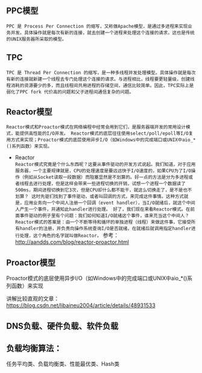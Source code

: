 
## PPC模型
`PPC 是 Process Per Connection 的缩写，又称做Apache模型，是通过多进程来实现业务并发。具体操作就是每次有新的连接，就去创建一个进程来处理这个连接的请求，这也是传统的UNIX服务器所采取的模型。`
## TPC
`TPC 是 Thread Per Connection 的缩写，是一种多线程并发处理模型。具体操作就是每次有新的连接就新建一个线程去专门处理这个连接的请求。与进程相比，线程要更轻量级，创建线程消耗的资源要少的多，而且线程间共用进程的存储空间，通信比较简单。因此，TPC实际上是弱化了PPC fork 代价高的问题和父子进程间通信复杂的问题。`
## Reactor模型
`
Reactor模式和Proactor模式在网络编程中经常会用到它们，是服务器端开发的常用设计模式，能提供高性能的I/O并发。
Reactor模式的底层往往使用select/poll/epoll等I/O复用方式来实现；Proactor模式的底层使用异步I/O（如Windows中的完成端口或UNIX中aio_*()系列函数）来实现。
`
- Reactor  
`
Reactor模式究竟是个什么东西呢？这要从事件驱动的开发方式说起。我们知道，对于应用服务器，一个主要规律就是，CPU的处理速度是要远远快于I/O速度的，如果CPU为了I/O操作（例如从Socket读取一段数据）而阻塞显然是不划算的。好一点的方法是分为多进程或者线程去进行处理，但是这样会带来一些进程切换的开销，试想一个进程一个数据读了500ms，期间进程切换到它3次，但是CPU却什么都不能干，就这么切换走了，是不是也不划算？
这时先驱们找到了事件驱动，或者叫回调的方式，来完成这件事情。这种方式就是，应用业务向一个中间人注册一个回调（event handler），当I/O就绪后，就这个中间人产生一个事件，并通知此handler进行处理。
好了，我们现在来看Reactor模式。在前面事件驱动的例子里有个问题：我们如何知道I/O就绪这个事件，谁来充当这个中间人？Reactor模式的答案是：由一个不断等待和循环的单独进程（线程）来做这件事，它接受所有handler的注册，并负责向操作系统查询I/O是否就绪，在就绪后就调用指定handler进行处理，这个角色的名字就叫做Reactor。
`
参考：http://aandds.com/blog/reactor-proactor.html  

 
## Proactor模型
Proactor模式的底层使用异步I/O（如Windows中的完成端口或UNIX中aio_*()系列函数）来实现  

讲解比较直观的文章：https://blog.csdn.net/libaineu2004/article/details/48931533  




## DNS负载、硬件负载、软件负载
## 负载均衡算法：
任务平均类、负载均衡类、性能最优类、Hash类
